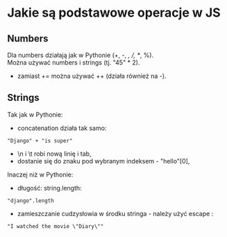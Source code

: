 # Jakie są podstawowe operacje w JS  
## Numbers  
Dla numbers działają jak w Pythonie (+, -, *, \/, \**, %).  
Można używać numbers i strings (tj. "45" * 2).  
- zamiast += można używać ++ (działa również na -).  
  
## Strings    
Tak jak w Pythonie:  
- concatenation działa tak samo:  
```
"Django" + "is super"
```
    
- \n i \t robi nową linię i tab, 
- dostanie się do znaku pod wybranym indeksem - "hello"[0],  
  
Inaczej niż w Pythonie:  
- długość: string.length:  
```
"django".length
```
 
- zamieszczanie cudzysłowia w środku stringa - należy użyć escape \:
```
"I watched the movie \"Diary\""
```
  

